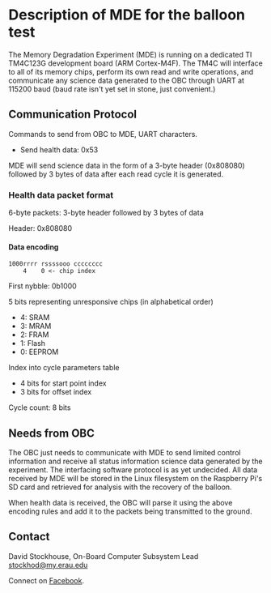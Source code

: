 # Description of MDE for the balloon test

The Memory Degradation Experiment (MDE) is running on a dedicated TI TM4C123G
development board (ARM Cortex-M4F). The TM4C will interface to all of its memory
chips, perform its own read and write operations, and communicate any science
data generated to the OBC through UART at 115200 baud (baud rate isn't yet set
in stone, just convenient.)

## Communication Protocol

Commands to send from OBC to MDE, UART characters.
- Send health data: 0x53

MDE will send science data in the form of a 3-byte header (0x808080) followed by
3 bytes of data after each read cycle it is generated.

### Health data packet format

6-byte packets: 3-byte header followed by 3 bytes of data

Header: 0x808080

#### Data encoding

```
1000rrrr rssssooo cccccccc
    4    0 <- chip index
```

First nybble: 0b1000

5 bits representing unresponsive chips (in alphabetical order)
- 4: SRAM
- 3: MRAM
- 2: FRAM
- 1: Flash
- 0: EEPROM

Index into cycle parameters table
- 4 bits for start point index
- 3 bits for offset index

Cycle count: 8 bits

## Needs from OBC

The OBC just needs to communicate with MDE to send limited control information
and receive all status information science data generated by the experiment. The
interfacing software protocol is as yet undecided. All data received by MDE will
be stored in the Linux filesystem on the Raspberry Pi's SD card and retrieved
for analysis with the recovery of the balloon. 

When health data is received, the OBC will parse it using the above encoding
rules and add it to the packets being transmitted to the ground.

## Contact

David Stockhouse, On-Board Computer Subsystem Lead  
[stockhod@my.erau.edu](mailto:stockhod@my.erau.edu)

Connect on [Facebook](https://www.facebook.com/eaglesaterau/).

